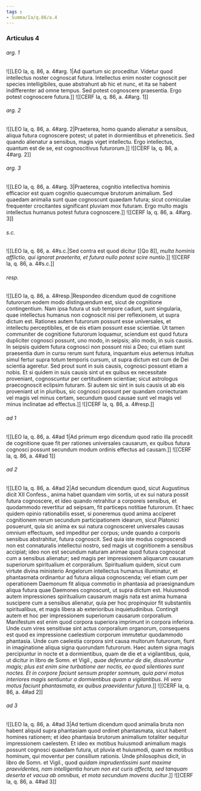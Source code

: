 ```yaml
---
tags : 
- Summa/Ia/q.86/a.4
---
```


### Articulus 4

###### arg. 1
![[LEO Ia, q. 86, a. 4#arg. 1|Ad quartum sic proceditur. Videtur quod intellectus noster cognoscat futura. Intellectus enim noster cognoscit per species intelligibiles, quae abstrahunt ab hic et nunc, et ita se habent indifferenter ad omne tempus. Sed potest cognoscere praesentia. Ergo potest cognoscere futura.]]
![[CERF Ia, q. 86, a. 4#arg. 1]]

###### arg. 2
![[LEO Ia, q. 86, a. 4#arg. 2|Praeterea, homo quando alienatur a sensibus, aliqua futura cognoscere potest; ut patet in dormientibus et phreneticis. Sed quando alienatur a sensibus, magis viget intellectu. Ergo intellectus, quantum est de se, est cognoscitivus futurorum.]]
![[CERF Ia, q. 86, a. 4#arg. 2]]

###### arg. 3
![[LEO Ia, q. 86, a. 4#arg. 3|Praeterea, cognitio intellectiva hominis efficacior est quam cognitio quaecumque brutorum animalium. Sed quaedam animalia sunt quae cognoscunt quaedam futura; sicut corniculae frequenter crocitantes significant pluviam mox futuram. Ergo multo magis intellectus humanus potest futura cognoscere.]]
![[CERF Ia, q. 86, a. 4#arg. 3]]

###### s.c.
![[LEO Ia, q. 86, a. 4#s.c.|Sed contra est quod dicitur [[Qo 8]], *multa hominis afflictio, qui ignorat praeterita, et futura nullo potest scire nuntio*.]]
![[CERF Ia, q. 86, a. 4#s.c.]]

###### resp.
![[LEO Ia, q. 86, a. 4#resp.|Respondeo dicendum quod de cognitione futurorum eodem modo distinguendum est, sicut de cognitione contingentium. Nam ipsa futura ut sub tempore cadunt, sunt singularia, quae intellectus humanus non cognoscit nisi per reflexionem, ut supra dictum est. Rationes autem futurorum possunt esse universales, et intellectu perceptibiles, et de eis etiam possunt esse scientiae. Ut tamen communiter de cognitione futurorum loquamur, sciendum est quod futura dupliciter cognosci possunt, uno modo, in seipsis; alio modo, in suis causis. In seipsis quidem futura cognosci non possunt nisi a Deo; cui etiam sunt praesentia dum in cursu rerum sunt futura, inquantum eius aeternus intuitus simul fertur supra totum temporis cursum, ut supra dictum est cum de Dei scientia ageretur. Sed prout sunt in suis causis, cognosci possunt etiam a nobis. Et si quidem in suis causis sint ut ex quibus ex necessitate proveniant, cognoscuntur per certitudinem scientiae; sicut astrologus praecognoscit eclipsim futuram. Si autem sic sint in suis causis ut ab eis proveniant ut in pluribus, sic cognosci possunt per quandam coniecturam vel magis vel minus certam, secundum quod causae sunt vel magis vel minus inclinatae ad effectus.]]
![[CERF Ia, q. 86, a. 4#resp.]]

###### ad 1
![[LEO Ia, q. 86, a. 4#ad 1|Ad primum ergo dicendum quod ratio illa procedit de cognitione quae fit per rationes universales causarum, ex quibus futura cognosci possunt secundum modum ordinis effectus ad causam.]]
![[CERF Ia, q. 86, a. 4#ad 1]]

###### ad 2
![[LEO Ia, q. 86, a. 4#ad 2|Ad secundum dicendum quod, sicut Augustinus dicit XII Confess., anima habet quandam vim sortis, ut ex sui natura possit futura cognoscere, et ideo quando retrahitur a corporeis sensibus, et quodammodo revertitur ad seipsam, fit particeps notitiae futurorum. Et haec quidem opinio rationabilis esset, si poneremus quod anima acciperet cognitionem rerum secundum participationem idearum, sicut Platonici posuerunt, quia sic anima ex sui natura cognosceret universales causas omnium effectuum, sed impeditur per corpus; unde quando a corporis sensibus abstrahitur, futura cognoscit. Sed quia iste modus cognoscendi non est connaturalis intellectui nostro, sed magis ut cognitionem a sensibus accipiat; ideo non est secundum naturam animae quod futura cognoscat cum a sensibus alienatur; sed magis per impressionem aliquarum causarum superiorum spiritualium et corporalium. Spiritualium quidem, sicut cum virtute divina ministerio Angelorum intellectus humanus illuminatur, et phantasmata ordinantur ad futura aliqua cognoscenda; vel etiam cum per operationem Daemonum fit aliqua commotio in phantasia ad praesignandum aliqua futura quae Daemones cognoscunt, ut supra dictum est. Huiusmodi autem impressiones spiritualium causarum magis nata est anima humana suscipere cum a sensibus alienatur, quia per hoc propinquior fit substantiis spiritualibus, et magis libera ab exterioribus inquietudinibus. Contingit autem et hoc per impressionem superiorum causarum corporalium. Manifestum est enim quod corpora superiora imprimunt in corpora inferiora. Unde cum vires sensitivae sint actus corporalium organorum, consequens est quod ex impressione caelestium corporum immutetur quodammodo phantasia. Unde cum caelestia corpora sint causa multorum futurorum, fiunt in imaginatione aliqua signa quorundam futurorum. Haec autem signa magis percipiuntur in nocte et a dormientibus, quam de die et a vigilantibus, quia, ut dicitur in libro de Somn. et Vigil., *quae deferuntur de die, dissolvuntur magis; plus est enim sine turbatione aer noctis, eo quod silentiores sunt noctes. Et in corpore faciunt sensum propter somnum, quia parvi motus interiores magis sentiuntur a dormientibus quam a vigilantibus. Hi vero motus faciunt phantasmata, ex quibus praevidentur futura*.]]
![[CERF Ia, q. 86, a. 4#ad 2]]

###### ad 3
![[LEO Ia, q. 86, a. 4#ad 3|Ad tertium dicendum quod animalia bruta non habent aliquid supra phantasiam quod ordinet phantasmata, sicut habent homines rationem; et ideo phantasia brutorum animalium totaliter sequitur impressionem caelestem. Et ideo ex motibus huiusmodi animalium magis possunt cognosci quaedam futura, ut pluvia et huiusmodi, quam ex motibus hominum, qui moventur per consilium rationis. Unde philosophus dicit, in libro de Somn. et Vigil., quod *quidam imprudentissimi sunt maxime praevidentes, nam intelligentia horum non est curis affecta, sed tanquam deserta et vacua ab omnibus, et mota secundum movens ducitur*.]]
![[CERF Ia, q. 86, a. 4#ad 3]]

